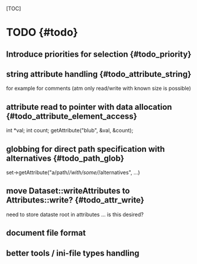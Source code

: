 [TOC]

# TODO {#todo}

## Introduce priorities for selection  {#todo_priority}

## string attribute handling  {#todo_attribute_string}
for example for comments (atm only read/write with known size is possible)

## attribute read to pointer with data allocation {#todo_attribute_element_access}
int *val;
int count;
getAttribute("blub", &val, &count);

## globbing for direct path specification with alternatives {#todo_path_glob}
set->getAttribute("a/path/*/with/some/*/alternatives", ...)

## move Dataset::writeAttributes to Attributes::write? {#todo_attr_write}
need to store dataste root in attributes ... is this desired?

## document file format
## better tools / ini-file types handling
